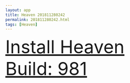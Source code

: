 ```yaml
---
layout: app
title: Heaven 201811280242
permalink: 201811280242.html
tags: [Heaven]
---
```

<div class="pure-g">
    <div class="pure-u-1-1" style="font-size: 4em">
        <a class="pure-button-primary" href="itms-services://?action=download-manifest&url=https%3A%2F%2Flitsungyisigono.github.io%2FTestScript%2Fmanifests%2F201811280242.plist"><i class="fa fa-download" aria-hidden="true"></i>Install Heaven Build: 981</a>
    </div>
</div>